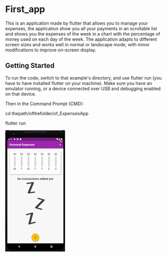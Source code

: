 # First_app

This is an application made by flutter that allows you to manage your expenses, the application show you all your payments in an scrollable list and shows you the expenses of the week in a chart with the percentage of money used on each day of the week. 
The application adapts to different screen sizes and works well in normal or landscape mode, with minor modifications to improve on-screen display.

## Getting Started

To run the code, switch to that example's directory, and use flutter run (you have to have installed flutter on your machine). Make sure you have an emulator running, or a device connected over USB and debugging enabled on that device.

Then in the Command Prompt (CMD):

cd thepath/ofthefolder/of_ExpensesApp

flutter run


![App Working](Demo/ExpensesApp.gif)
